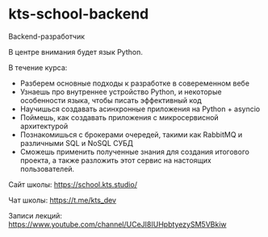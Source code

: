 # kts-school-backend

Backend-разработчик

В центре внимания будет язык Python.

В течение курса:
* Разберем основные подходы к разработке в совеременном вебе
* Узнаешь про внутреннее устройство Python, и некоторые особенности языка, чтобы писать эффективный код
* Научишься создавать асинхронные приложения на Python + asyncio
* Поймешь, как создавать приложения с микросервисной архитектурой
* Познакомишься с брокерами очередей, такими как RabbitMQ и различными SQL и NoSQL СУБД
* Сможешь применить полученные знания для создания итогового проекта, а также разложить этот сервис на настоящих пользователей.

Сайт школы: https://school.kts.studio/

Чат школы: https://t.me/kts_dev

Записи лекций: https://www.youtube.com/channel/UCeJI8IUHpbtyezySM5VBkiw
